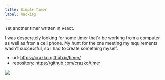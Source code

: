 ```yaml
---
title: Simple Timer
label: hacking
---
```


Yet another timer written in React.

I was desperately looking for some timer that'd be working from a computer as well as from a cell phone. My hunt for the one meeting my requirements wasn't successful, so I had to create something myself.

- url: https://crazko.github.io/timer/
- repository: https://github.com/crazko/timer

![](./assets/thumbs/timer.png)
